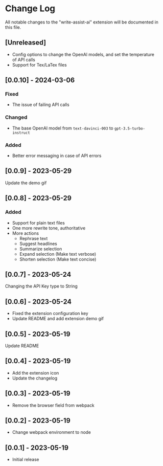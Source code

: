 # Change Log

All notable changes to the "write-assist-ai" extension will be documented in this file.

## [Unreleased]

* Config options to change the OpenAI models, and set the temperature of API calls
* Support for Tex/LaTex files

## [0.0.10] - 2024-03-06

### Fixed

* The issue of failing API calls
  
### Changed

* The base OpenAI model from `text-davinci-003` to `gpt-3.5-turbo-instruct`

### Added

* Better error messaging in case of API errors

## [0.0.9] - 2023-05-29

Update the demo gif

## [0.0.8] - 2023-05-29

### Added

* Support for plain text files
* One more rewrite tone, authoritative
* More actions
  * Rephrase text
  * Suggest headlines
  * Summarize selection
  * Expand selection (Make text verbose)
  * Shorten selection (Make text concise)

## [0.0.7] - 2023-05-24

Changing the API Key type to String

## [0.0.6] - 2023-05-24

* Fixed the extension configuration key
* Update README and add extension demo gif

## [0.0.5] - 2023-05-19

Update README

## [0.0.4] - 2023-05-19

* Add the extension icon
* Update the changelog

## [0.0.3] - 2023-05-19

* Remove the browser field from webpack

## [0.0.2] - 2023-05-19

* Change webpack environment to node

## [0.0.1] - 2023-05-19

* Initial release
